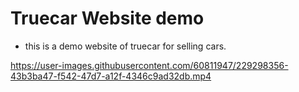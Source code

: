 # Truecar Website demo
- this is a demo website of truecar for selling cars.

https://user-images.githubusercontent.com/60811947/229298356-43b3ba47-f542-47d7-a12f-4346c9ad32db.mp4
